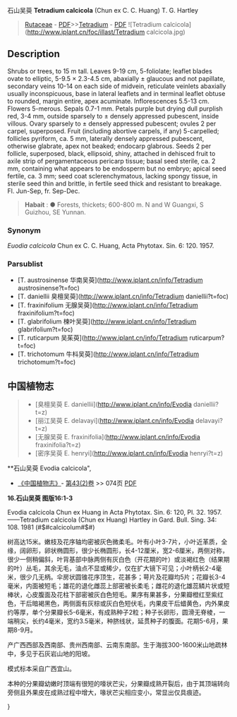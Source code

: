 石山吴萸 **Tetradium calcicola** (Chun ex C. C. Huang) T. G. Hartley

> [Rutaceae](http://www.iplant.cn/info/Rutaceae?t=foc) - [PDF](http://www.iplant.cn/foc/pdf/Rutaceae.pdf)>>[Tetradium](http://www.iplant.cn/info/Tetradium?t=foc) - [PDF](http://www.iplant.cn/foc/pdf/Tetradium.pdf)
![Tetradium calcicola](http://www.iplant.cn/foc/illast/Tetradium calcicola.jpg)

## Description

Shrubs or trees, to 15 m tall. Leaves 9-19 cm, 5-foliolate; leaflet blades ovate to elliptic, 5-9.5 × 2.3-4.5 cm, abaxially ± glaucous and not papillate, secondary veins 10-14 on each side of midvein, reticulate veinlets abaxially usually inconspicuous, base in lateral leaflets and in terminal leaflet obtuse to rounded, margin entire, apex acuminate. Inflorescences 5.5-13 cm. Flowers 5-merous. Sepals 0.7-1 mm. Petals purple but drying dull purplish red, 3-4 mm, outside sparsely to ± densely appressed pubescent, inside villous. Ovary sparsely to ± densely appressed pubescent; ovules 2 per carpel, superposed. Fruit (including abortive carpels, if any) 5-carpelled; follicles pyriform, ca. 5 mm, laterally densely appressed pubescent, otherwise glabrate, apex not beaked; endocarp glabrous. Seeds 2 per follicle, superposed, black, ellipsoid, shiny, attached in dehisced fruit to axile strip of pergamentaceous pericarp tissue; basal seed sterile, ca. 2 mm, containing what appears to be endosperm but no embryo; apical seed fertile, ca. 3 mm; seed coat sclerenchymatous, lacking spongy tissue, in sterile seed thin and brittle, in fertile seed thick and resistant to breakage. Fl. Jun-Sep, fr. Sep-Dec.

> **Habait** : 
>● Forests, thickets; 600-800 m. N and W Guangxi, S Guizhou, SE Yunnan.

### Synonym
*Euodia calcicola* Chun ex C. C. Huang, Acta Phytotax. Sin. 6: 120. 1957.

### Parsublist

* [T.  austrosinense  华南吴萸](http://www.iplant.cn/info/Tetradium austrosinense?t=foc)
* [T.  daniellii  臭檀吴萸](http://www.iplant.cn/info/Tetradium daniellii?t=foc)
* [T.  fraxinifolium  无腺吴萸](http://www.iplant.cn/info/Tetradium fraxinifolium?t=foc)
* [T.  glabrifolium  楝叶吴萸](http://www.iplant.cn/info/Tetradium glabrifolium?t=foc)
* [T.  ruticarpum  吴茱萸](http://www.iplant.cn/info/Tetradium ruticarpum?t=foc)
* [T.  trichotomum  牛枓吴萸](http://www.iplant.cn/info/Tetradium trichotomum?t=foc)

## 中国植物志

> * [臭檀吴萸  E.  daniellii](http://www.iplant.cn/info/Evodia daniellii?t=z)
> * [丽江吴萸  E.  delavayi](http://www.iplant.cn/info/Evodia delavayi?t=z)
> * [无腺吴萸  E.  fraxinifolia](http://www.iplant.cn/info/Evodia fraxinifolia?t=z)
> * [密序吴萸  E.  henryi](http://www.iplant.cn/info/Evodia henryi?t=z)

**石山吴萸 Evodia calcicola",

* [《中国植物志》](http://www.iplant.cn/frps)- [第43(2)卷](http://www.iplant.cn/frps/vol/43(2)) >> 074页 [PDF](http://www.iplant.cn/frps/pdf/43(2)/074a.PDF)

**16.石山吴萸 图版16:1-3**

Evodia calcicola Chun ex Huang in Acta Phytotax. Sin. 6: 120, Pl. 32. 1957.——Tetradium calcicola (Chun ex Huang) Hartley in Gard. Bull. Sing. 34: 108. 1981 (#$#calcicolum#$#)

树高达15米。嫩枝及花序轴均密被灰色微柔毛。叶有小叶3-7片，小叶近革质，全缘，阔卵形，卵状椭圆形，很少长椭圆形，长4-12厘米，宽2-6厘米，两侧对称，很少一侧稍偏斜，叶背基部中脉两侧有灰白色（开花期的叶）或淡褐红色（结果期的叶）丛毛，其余无毛，油点不显或稀少，仅在扩大镜下可见；小叶柄长2-4毫米，很少几无柄。伞房状圆锥花序顶生，花甚多；萼片及花瓣均5片；花瓣长3-4毫米，内面被短毛；雄花的退化雌蕊上部密被长柔毛；雌花的退化雄蕊鳞片状或短棒状，心皮腹面及花柱下部密被灰白色短毛。果序有果甚多，分果瓣橙红至紫红色，干后暗褐黑色，两侧面有灰棕或灰白色短伏毛，内果皮干后蜡黄色，内外果皮约等厚，单个分果瓣长5-6毫米，有成熟种子2粒；种子长卵形，圆滑无脊棱，一端稍尖，长约4毫米，宽约3.5毫米，种脐线状，延贯种子的腹面。花期5-6月，果期8-9月。

产广西西部及西南部、贵州西南部、云南东南部。生于海拔300-1600米山地疏林中，多见于石灰岩山地的阳坡。

模式标本采自广西宜山。

本种的分果瓣幼嫩时顶端有很短的嚎状芒尖，分果瓣成熟开裂后，由于其顶端转向旁侧且外果皮在成熟过程中增大，喙状芒尖相应变小，常显出仅具痕迹。

}